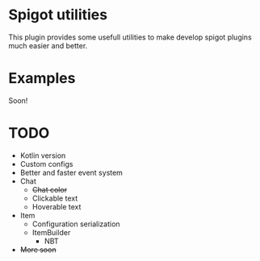 # Spigot utilities

This plugin provides some usefull utilities to make develop spigot plugins much easier and better.

# Examples
Soon!

# TODO
* Kotlin version
* Custom configs
* Better and faster event system
* Chat
  * ~~Chat color~~
  * Clickable text
  * Hoverable text
* Item
  * Configuration serialization
  * ItemBuilder
    *  NBT
* ~~More soon~~